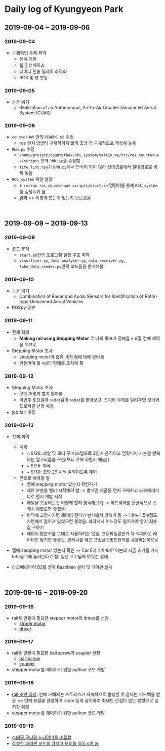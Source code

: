 # Daily log of Kyungyeon Park

## 2019-09-04 ~ 2019-09-06

### 2019-09-04
- 구체적인 주제 회의
  - 센서 개발
  - 웹 인터페이스
  - 데이터 전송 딜레이 최적화
  - ROS 및 웹 연동
  
### 2019-09-05
- 논문 읽기
  - Realization of an Autonomous, Air-to-Air Counter Unmanned Aerial System (CUAS)
  
### 2019-09-06
- `counterUAV` 안의 `README.md` 수정
  - ros 설치 방법이 구체적이지 않아 조금 더 구체적으로 작성해 놓음
- `RNN.py` 수정
  - `/home/project/counterUAV/ROS_system/catkin_ws/src/ros_counteruav/scripts` 안의 `RNN.py`를 수정함
  - `time_list.npy`가 `RNN.py`에서 인식이 되지 않아 상대경로에서 절대경로로 바꿔 놓음
- `ROS_system` 파일 실행
  - `$ rosrun ros_counteruav scripts/start.sh` 명령어를 통해 `ROS_system`를 실행시켜 봄
  - [결과](https://ibb.co/0hWLjYv) >> 이렇게 뜨는게 맞는지 모르겠음

<br/>

## 2019-09-09 ~ 2019-09-13

### 2019-09-09
- 코드 분석
  - `start.sh`안의 프로그램 실행 구조 파악
  - `visualizer.py`, `data_analyzer.py`, `data_receiver.py`, `fake_data_sender.py`안의 코드들을 분석해봄
  
### 2019-09-10
- 논문 읽기
  - Combination of Radar and Audio Sensors for Identification of Rotor-type Unmanned Aerial Vehicles
- ROSpy 공부

### 2019-09-11
- 전체 회의
  - **Making rail using Stepping Motor** 로 나의 목표가 정해짐 > 9월 전에 제작을 목표로
- Stepping Motor 조사
  - stepping motor의 종류, 장단점에 대해 알아봄
  - 만들어야 할 rail의 형태를 조사해 봄

### 2019-09-12
- Stepping Motor 조사
  - 구매 어떻게 할지 알아봄
  - 이번주 토요일에 radar팀이 radar를 받아보고, 크기와 무게를 알려주면 모터와 프로파일 선정 예정
- job fair 구경

### 2019-09-13
- 전체 회의
  - 계획
    - ~ 9/20: 레일 및 모터 구매(스텝으로 2인치 움직이고 멈췄다가 가는걸 반복하는 알고리즘을 구현(모터 구매 하면서 해봄))
    - ~ 9/25: 제작
    - ~ 9/30: 초당 2인치씩 움직이도록 제어
  - 앞으로 해야할 일
    - 랩에 stepping motor 있는지 확인하기
    - 제어 부분을 빨리 시작해야 함 -> 별매인 제품들 먼저 구매하고 라즈베리파이로 먼저 개발 시작
    - 레일을 고정하는것 어떻게 할지 생각해보기 -> 하드웨어를 전반적으로 스케치 해봤으면 좋겠음
    -  바닥에 고정시키면 레이더 전파가 반사돼서 방해가 됨 -> 1.1m~1.5m정도 지면에서 떨어져 있었으면 좋겠음. 바닥에서 어느정도 떨어져야 할지 최솟값 구하기
    - 레이더 받은거를 그대로 사용하지는 않음. 프로파일같은거 다 삭제하고 레이더만 남기면 좋을듯. 안테나를 작은 프링글스통만한거를 사용하는쪽으로

- 랩에 stepping motor 있는지 확인 -> Car E가 찾아봐야 아는데 지금 휴가를 가서 다다음주에 돌아온다고 함. 일단 교수님께 여쭤본 상태
- 라즈베리파이 B2를 받아 Raspbian 설치 및 파이썬 설치

<br/>

## 2019-09-16 ~ 2019-09-20

### 2019-09-16
- rail을 만들때 필요한 stepper motor와 driver를 선정
  - [stpper motor](https://www.amazon.com/Usongshine-Geared-Stepper-Motor-Ratio/dp/B07V359RFB/ref=sr_1_5?keywords=nema+17&qid=1568662364&s=hi&sr=1-5)
  - [driver](https://www.amazon.com/Stepper-Driver-TB6600-Controller-Single/dp/B07H55MH23/ref=asc_df_B07H55MH23/?tag=hyprod-20&linkCode=df0&hvadid=309802506143&hvpos=1o4&hvnetw=g&hvrand=13175866527852851402&hvpone=&hvptwo=&hvqmt=&hvdev=c&hvdvcmdl=&hvlocint=&hvlocphy=9016722&hvtargid=pla-558289099173&psc=1)

### 2019-09-17
- rail을 만들때 필요한 ball screw와 coupler 선정
  - [ball screw](https://www.amazon.com/CNCCANEN-SFU1605-1200mm-Antibacklash-Machining-Ballscrew/dp/B07T1QM8KN/ref=sr_1_45?keywords=ballscrew&qid=1568730875&sr=8-45)
  - [coupler](https://www.amazon.com/YOTINO-Flexible-Couplings-RepRap-3D/dp/B07DC2CV6T/ref=sr_1_4?crid=3I30KJH6BL5VR&keywords=nema+17+coupler&qid=1568733483&s=industrial&sprefix=nema17+cou%2Cindustrial%2C158&sr=1-4)
- stepper motor를 제어하기 위한 python 코드 개발

### 2019-09-18
- [rail 초안 작성](https://ibb.co/PcphmZz): 선에 가해지는 스트레스가 지속적으로 발생할 것 같다는 피드백을 받음
  => 먼저 레일을 완성하고 radar 팀과 상의하여 최대한 간섭이 없는 방향으로 설치할 예정
- stepper motor를 제어하기 위한 python 코드 개발

### 2019-09-19
- [스테핑 모터와 드라이버를 조립함](https://ibb.co/pdK1Vh2)
- [작성한 파이썬 코드를 가지고 모터를 작동시켜 봄](https://youtu.be/C7Emrwi_g5c)
